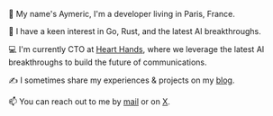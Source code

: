 👋 My name's Aymeric, I'm a developer living in Paris, France.

🔭 I have a keen interest in Go, Rust, and the latest AI breakthroughs.

💻 I'm currently CTO at [Heart Hands](https://www.hearthands.tech/), where we leverage the latest AI breakthroughs to build the future of communications.

✍️ I sometimes share my experiences & projects on my [blog](https://aymericbeaumet.com/).

📫 You can reach out to me by [mail](mailto:hi@aymericbeaumet.com) or on [X](https://x.com/aymericbeaumet).
